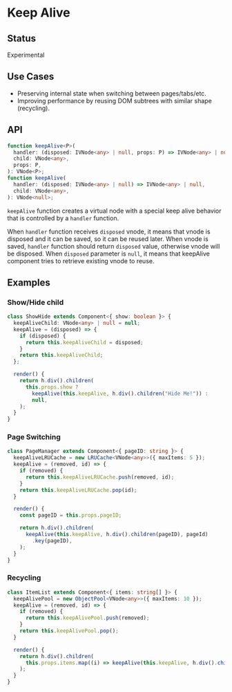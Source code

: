 # Keep Alive

## Status

Experimental

## Use Cases

- Preserving internal state when switching between pages/tabs/etc.
- Improving performance by reusing DOM subtrees with similar shape (recycling).

## API

```ts
function keepAlive<P>(
  handler: (disposed: IVNode<any> | null, props: P) => IVNode<any> | null,
  child: VNode<any>,
  props: P,
): VNode<P>;
function keepAlive(
  handler: (disposed: IVNode<any> | null) => IVNode<any> | null,
  child: VNode<any>,
): VNode<null>;
```

`keepAlive` function creates a virtual node with a special keep alive behavior that is controlled by a
`handler` function.

When `handler` function receives `disposed` vnode, it means that vnode is disposed and it can be saved, so it can be
reused later. When vnode is saved, `handler` function should return `disposed` value, otherwise vnode
will be disposed. When `disposed` parameter is `null`, it means that keepAlive component tries to retrieve existing
vnode to reuse.

## Examples

### Show/Hide child

```ts
class ShowHide extends Component<{ show: boolean }> {
  keepAliveChild: VNode<any> | null = null;
  keepAlive = (disposed) => {
    if (disposed) {
      return this.keepAliveChild = disposed;
    }
    return this.keepAliveChild;
  };

  render() {
    return h.div().children(
      this.props.show ?
        keepAlive(this.keepAlive, h.div().children("Hide Me!")) :
        null,
    );
  }
}
```

### Page Switching

```ts
class PageManager extends Component<{ pageID: string }> {
  keepAliveLRUCache = new LRUCache<VNode<any>>({ maxItems: 5 });
  keepAlive = (removed, id) => {
    if (removed) {
      return this.keepAliveLRUCache.push(removed, id);
    }
    return this.keepAliveLRUCache.pop(id);
  }

  render() {
    const pageID = this.props.pageID;

    return h.div().children(
      keepAlive(this.keepAlive, h.div().children(pageID), pageId)
        .key(pageID),
    );
  }
}
```

### Recycling

```ts
class ItemList extends Component<{ items: string[] }> {
  keepAlivePool = new ObjectPool<VNode<any>>({ maxItems: 10 });
  keepAlive = (removed, id) => {
    if (removed) {
      return this.keepAlivePool.push(removed);
    }
    return this.keepAlivePool.pop();
  }

  render() {
    return h.div().children(
      this.props.items.map((i) => keepAlive(this.keepAlive, h.div().children(i), i).key(i)),
    );
  }
}
```
